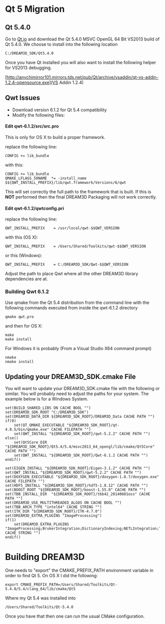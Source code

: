 # Qt 5 Migration #

## Qt 5.4.0 ##

Go to [Qt.io](http://www.qt.io) and download the Qt 5.4.0 MSVC OpenGL 64 Bit VS2013 build of Qt 5.4.0. We choose to install into the following location

    C:/DREAM3D_SDK/Qt5.4.0

Once you have Qt installed you will also want to install the following helper for VS2013 debugging.

[http://anychimirror101.mirrors.tds.net/pub/Qt/archive/vsaddin/qt-vs-addin-1.2.4-opensource.exe](VS Addin 1.2.4)

## Qwt Issues ##


+ Download version 6.1.2 for Qt 5.4 compatibility
+ Modify the following files:


#### Edit qwt-6.1.2/src/src.pro ####

This is only for OS X to build a proper framework.

replace the following line:

	CONFIG += lib_bundle

with this:

	CONFIG += lib_bundle
	QMAKE_LFLAGS_SONAME  *= -install_name $${QWT_INSTALL_PREFIX}/lib/qwt.framework/Versions/6/qwt

This will set correctly the full path to the framework that is built. If this is **NOT** performed then the final DREAM3D Packaging will not work correctly.

#### Edit qwt-6.1.2/qwtconfig.pri ####

replace the following line:

	QWT_INSTALL_PREFIX    = /usr/local/qwt-$$QWT_VERSION

with this (OS X):

	QWT_INSTALL_PREFIX    = /Users/Shared/Toolkits/qwt-$$QWT_VERSION

or this (Windows):

    QWT_INSTALL_PREFIX    = C:/DREAM3D_SDK/Qwt-$$QWT_VERSION

Adjust the path to place Qwt where all the other DREAM3D library dependencies are at.

### Building Qwt 6.1.2 ###

Use qmake from the Qt 5.4 distribution from the command line with the following commands executed from inside the qwt-6.1.2 directory

	qmake qwt.pro

and then for OS X:

	make
	make install

For Windows it is probably (From a Visual Studio X64 command prompt)

	nmake
	nmake install


## Updating your DREAM3D_SDK.cmake File ##

 You will want to update your DREAM3D_SDK.cmake file with the following or similar. You will probably need to adjust the paths for your system. The example below is for a Windows System.

    set(BUILD_SHARED_LIBS ON CACHE BOOL "")
    set(DREAM3D_SDK_ROOT "C:/DREAM3D_SDK")
    set(DREAM3D_DATA_DIR ${DREAM3D_SDK_ROOT}/DREAM3D_Data CACHE PATH "")
    if(0)
    	set(QT_QMAKE_EXECUTABLE "${DREAM3D_SDK_ROOT}/qt-4.8.5/bin/qmake.exe" CACHE FILEPATH "")
    	set(QWT_INSTALL "${DREAM3D_SDK_ROOT}/qwt-5.2.2" CACHE PATH "")
    else()
    	set(Qt5Core_DIR "${DREAM3D_SDK_ROOT}/Qt5.4/5.4/msvc2013_64_opengl/lib/cmake/Qt5Core" CACHE PATH "")
    	set(QWT_INSTALL "${DREAM3D_SDK_ROOT}/Qwt-6.1.2 CACHE PATH "")
    endif()
    
    set(EIGEN_INSTALL "${DREAM3D_SDK_ROOT}/Eigen-3.1.2" CACHE PATH "")
    set(QWT_INSTALL "${DREAM3D_SDK_ROOT}/qwt-5.2.2" CACHE PATH "")
    set(DOXYGEN_EXECUTABLE "${DREAM3D_SDK_ROOT}/doxygen-1.8.7/doxygen.exe" CACHE FILEPATH "")
    set(HDF5_INSTALL "${DREAM3D_SDK_ROOT}/hdf5-1.8.12" CACHE PATH "")
    set(BOOST_ROOT "${DREAM3D_SDK_ROOT}/boost-1.55.0" CACHE PATH "")
    set(TBB_INSTALL_DIR  "${DREAM3D_SDK_ROOT}/tbb42_20140601oss" CACHE PATH "")
    set(DREAM3D_USE_MULTITHREADED_ALGOS ON CACHE BOOL "")
    set(TBB_ARCH_TYPE "intel64" CACHE STRING "")
    set(ITK_DIR "${DREAM3D_SDK_ROOT}/ITK-4.7.0")
    set(DREAM3D_EXTRA_PLUGINS "ImageProcessing")
    if(1)
    	set(DREAM3D_EXTRA_PLUGINS "ImageProcessing;BrukerIntegration;DictionaryIndexing;NETLIntegration;TransformationPhase;ProcessModeling;ZeissImport" CACHE STRING "")
    endif()



# Building DREAM3D #

One needs to "export" the CMAKE_PREFIX_PATH environment variable in order to find Qt 5. On OS X I did the following:

	export CMAKE_PREFIX_PATH=/Users/Shared/Toolkits/Qt-5.4.0/5.4/clang_64/lib/cmake/Qt5

Where my Qt 5.4 was installed into

	/Users/Shared/Toolkits/Qt-5.4.0

Once you have that then one can run the usual CMake configuration.



